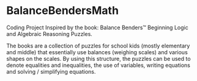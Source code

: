 # BalanceBendersMath
Coding Project Inspired by the book: Balance Benders™ Beginning Logic and Algebraic Reasoning Puzzles.

The books are a collection of puzzles for school kids (mostly elementary and middle) that essentially use balances (weighing scales) and various shapes on the scales. By using this structure, the puzzles can be used to denote equalities and inequalities, the use of variables, writing equations and solving / simplifying equations. 
